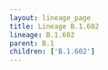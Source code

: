 ```yaml
---
layout: lineage_page
title: Lineage B.1.602
lineage: B.1.602
parent: B.1
children: ['B.1.602']
---
```

